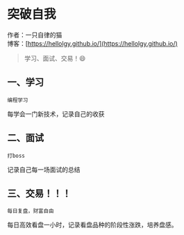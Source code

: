 # 突破自我

作者：一只自律的猫
<br/>博客：[https://hellolgy.github.io/](https://hellolgy.github.io/)

>学习、面试、交易！😄

## 一、学习

`编程学习`

每学会一门新技术，记录自己的收获
## 二、面试

`打boss`

记录自己每一场面试的总结
## 三、交易！！！

`每日复盘，财富自由`

每日高效看盘一小时，记录看盘品种的阶段性涨跌，培养盘感。
